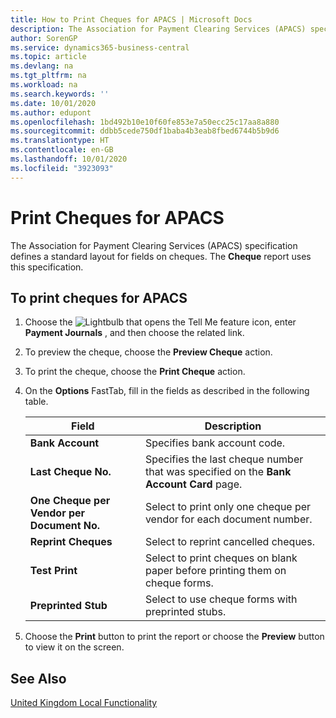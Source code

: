 ```yaml
---
title: How to Print Cheques for APACS | Microsoft Docs
description: The Association for Payment Clearing Services (APACS) specification defines a standard layout for fields on cheques. The Cheque report uses this specification.
author: SorenGP
ms.service: dynamics365-business-central
ms.topic: article
ms.devlang: na
ms.tgt_pltfrm: na
ms.workload: na
ms.search.keywords: ''
ms.date: 10/01/2020
ms.author: edupont
ms.openlocfilehash: 1bd492b10e10f60fe853e7a50ecc25c17aa8a880
ms.sourcegitcommit: ddbb5cede750df1baba4b3eab8fbed6744b5b9d6
ms.translationtype: HT
ms.contentlocale: en-GB
ms.lasthandoff: 10/01/2020
ms.locfileid: "3923093"
---
```

# <a name="print-checks-for-apacs"></a>Print Cheques for APACS
The Association for Payment Clearing Services (APACS) specification defines a standard layout for fields on cheques. The **Cheque** report uses this specification.  

## <a name="to-print-checks-for-apacs"></a>To print cheques for APACS  

1.  Choose the ![Lightbulb that opens the Tell Me feature](../../media/ui-search/search_small.png "Tell me what you want to do") icon, enter **Payment Journals** , and then choose the related link.  
2.  To preview the cheque, choose the **Preview Cheque** action.  
3.  To print the cheque, choose the **Print Cheque** action.  

4.  On the **Options** FastTab, fill in the fields as described in the following table.  

    |Field|Description|  
    |---------------------------------|---------------------------------------|  
    |**Bank Account**|Specifies bank account code.|  
    |**Last Cheque No.**|Specifies the last cheque number that was specified on the **Bank Account Card** page.|  
    |**One Cheque per Vendor per Document No.**|Select to print only one cheque per vendor for each document number.|  
    |**Reprint Cheques**|Select to reprint cancelled cheques.|  
    |**Test Print**|Select to print cheques on blank paper before printing them on cheque forms.|  
    |**Preprinted Stub**|Select to use cheque forms with preprinted stubs.|  

5.  Choose the **Print** button to print the report or choose the **Preview** button to view it on the screen.  

## <a name="see-also"></a>See Also  
[United Kingdom Local Functionality](united-kingdom-local-functionality.md)
